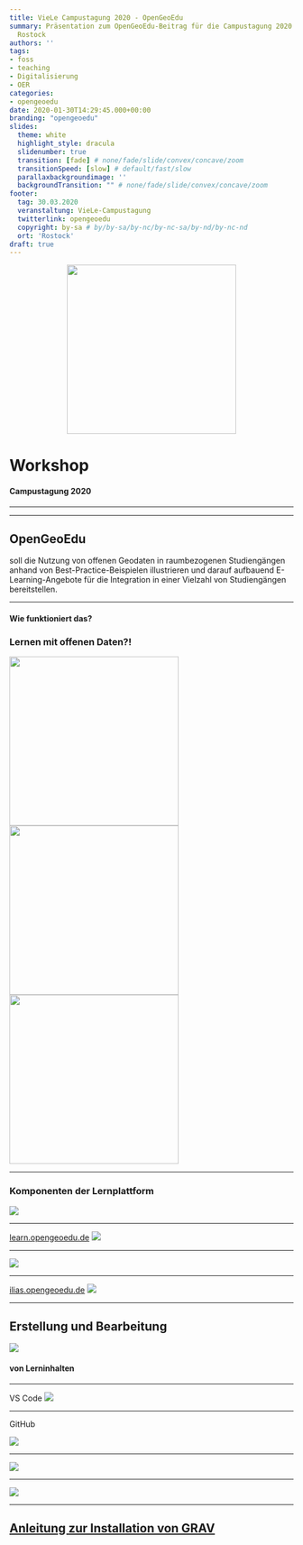```yaml
---
title: VieLe Campustagung 2020 - OpenGeoEdu
summary: Präsentation zum OpenGeoEdu-Beitrag für die Campustagung 2020 an der Universität
  Rostock
authors: ''
tags:
- foss
- teaching
- Digitalisierung
- OER
categories:
- opengeoedu
date: 2020-01-30T14:29:45.000+00:00
branding: "opengeoedu"
slides:
  theme: white
  highlight_style: dracula
  slidenumber: true
  transition: [fade] # none/fade/slide/convex/concave/zoom
  transitionSpeed: [slow] # default/fast/slow
  parallaxbackgroundimage: ''
  backgroundTransition: "" # none/fade/slide/convex/concave/zoom
footer:
  tag: 30.03.2020
  veranstaltung: VieLe-Campustagung
  twitterlink: opengeoedu
  copyright: by-sa # by/by-sa/by-nc/by-nc-sa/by-nd/by-nc-nd
  ort: 'Rostock'
draft: true
---
```

<style>
.object-fit {
width: 300px;
height: 300px;
margin: 0em auto;
}

.object-fit img {
object-fit: cover;
width: 100%;
height: 100%;
}

</style>

<div class="object-fit">
<img src="/uploads/LOGO_open_geo_edu_RGB.png" style="background:none; border:none; box-shadow:none;">
</div>

# Workshop

#### Campustagung 2020

***

<section data-background="oge-software.jpg"  data-background-color="" data-background-size="contain"">
</section>

***

## OpenGeoEdu

soll die Nutzung von <span class="fragment highlight-blue">offenen Geodaten in raumbezogenen Studiengängen</span> anhand
von Best-Practice-Beispielen illustrieren und darauf aufbauend <span
class="fragment highlight-blue">E-Learning-Angebote</span> für die <span class="fragment highlight-blue">Integration
in einer Vielzahl von Studiengängen</span> bereitstellen.

***

#### Wie funktioniert das?

### Lernen mit offenen Daten?!

<section>
<img class="fragment" height="300" src="lupe.png" style="background:none; border:none; box-shadow:none;">
<img class="fragment" height="300" src="workit.gif" style="background:none; border:none; box-shadow:none;">
<img class="fragment" height="300" src="test.png" style="background:none; border:none; box-shadow:none;">
</section>

***

### Komponenten der Lernplattform

![](komponenten.png)

***

[learn.opengeoedu.de](https://learn.opengeoedu.de)
![](learn-start.png)
***

![](offeneLernplattform.png)


***

[ilias.opengeoedu.de](https://ilias.opengeoedu.de)
![](ilias-start.png)

***

## Erstellung und Bearbeitung

![](https://media.giphy.com/media/p3K9tRGVitrDQHlPkG/giphy.gif)

#### von Lerninhalten

***

VS Code
![](md_edit_in_VSCode.png)

***

GitHub

![](oge-github.png)

***

![](oge-forks.png)

***

![](oge-review-pr.png)

***

<i class="fab fa-grav fa-5x"></i>
## [Anleitung zur Installation von GRAV ](https://learn.getgrav.org/16/basics/installation)